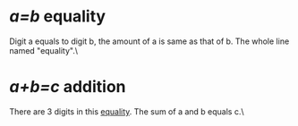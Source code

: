 # ***a=b*** equality
Digit a equals to digit b, the amount of a is same as that of b. The whole line named "equality".\
# ***a+b=c*** addition
There are 3 digits in this [equality](https://github.com/wynet321/Maths-Learning/new/main/addition.md). The sum of a and b equals c.\
